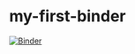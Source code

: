 # my-first-binder


[![Binder](https://mybinder.org/badge_logo.svg)](https://mybinder.org/v2/gh/paul-george1/my-first-binder/HEAD)
